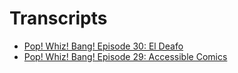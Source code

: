 # Transcripts
- [Pop! Whiz! Bang! Episode 30: El Deafo](https://cordeliadillon.github.io/transcripts/Pop_Whiz_Bang__Episode-30)
- [Pop! Whiz! Bang! Episode 29: Accessible Comics](https://cordeliadillon.github.io/transcripts/Pop_Whiz_Bang__Episode-29)
